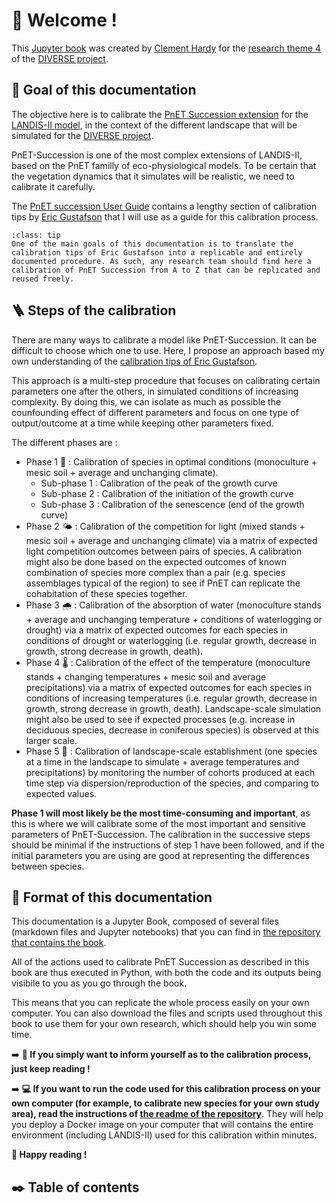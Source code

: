 # 👋 Welcome !

This [Jupyter book](https://jupyterbook.org) was created by [Clement Hardy](https://klemet.github.io/) for the [research theme 4](https://diverseproject.uqo.ca/theme-4-evaluation-various-forest-management-approaches/) of the [DIVERSE project](https://diverseproject.uqo.ca/).

## 🎯 Goal of this documentation

The objective here is to calibrate the [PnET Succession extension](https://github.com/LANDIS-II-Foundation/Extension-PnET-Succession) for the [LANDIS-II model](https://www.landis-ii.org/), in the context of the different landscape that will be simulated for the [DIVERSE project](https://diverseproject.uqo.ca/).

PnET-Succession is one of the most complex extensions of LANDIS-II, based on the PnET familly of eco-physiological models. To be certain that the vegetation dynamics that it simulates will be realistic, we need to calibrate it carefully.

The [PnET succession User Guide](https://github.com/LANDIS-II-Foundation/Extension-PnET-Succession/blob/master/deploy/docs/LANDIS-II%20PnET-Succession%20v5.1%20User%20Guide.pdf) contains a lengthy section of calibration tips by [Eric Gustafson](https://research.fs.usda.gov/about/people/gustafson) that I will use as a guide for this calibration process.

```{admonition} Making the calibration of PnET easier for everyone
:class: tip
One of the main goals of this documentation is to translate the calibration tips of Eric Gustafson into a replicable and entirely documented procedure. As such, any research team should find here a calibration of PnET Succession from A to Z that can be replicated and reused freely.
```

## 🪜 Steps of the calibration

There are many ways to calibrate a model like PnET-Succession. It can be difficult to choose which one to use. Here, I propose an approach based my own understanding of the [calibration tips of Eric Gustafson](https://github.com/LANDIS-II-Foundation/Extension-PnET-Succession/blob/master/deploy/docs/LANDIS-II%20PnET-Succession%20v5.1%20User%20Guide.pdf).

This approach is a multi-step procedure that focuses on calibrating certain parameters one after the others, in simulated conditions of increasing complexity. By doing this, we can isolate as much as possible the counfounding effect of different parameters and focus on one type of output/outcome at a time while keeping other parameters fixed.

The different phases are :

- Phase 1 🌳 : Calibration of species in optimal conditions (monoculture + mesic soil + average and unchanging climate).
    - Sub-phase 1 : Calibration of the peak of the growth curve
    - Sub-phase 2 : Calibration of the initiation of the growth curve
    - Sub-phase 3 : Calibration of the senescence (end of the growth curve)
- Phase 2 🌤️ : Calibration of the competition for light (mixed stands + mesic soil + average and unchanging climate) via a matrix of expected light competition outcomes between pairs of species. A calibration might also be done based on the expected outcomes of known combination of species more complex than a pair (e.g. species assemblages typical of the region) to see if PnET can replicate the cohabitation of these species together.
- Phase 3 🌧️ : Calibration of the absorption of water (monoculture stands + average and unchanging temperature + conditions of waterlogging or drought) via a matrix of expected outcomes for each species in conditions of drought or waterlogging (i.e. regular growth, decrease in growth, strong decrease in growth, death).
- Phase 4 🌡️ : Calibration of the effect of the temperature (monoculture stands + changing temperatures + mesic soil and average precipitations) via a matrix of expected outcomes for each species in conditions of increasing temperatures (i.e. regular growth, decrease in growth, strong decrease in growth, death). Landscape-scale simulation might also be used to see if expected processes (e.g. increase in deciduous species, decrease in coniferous species) is observed at this larger scale.
- Phase 5 🌱 : Calibration of landscape-scale establishment (one species at a time in the landscape to simulate + average temperatures and precipitations) by monitoring the number of cohorts produced at each time step via dispersion/reproduction of the species, and comparing to expected values.

**Phase 1 will most likely be the most time-consuming and important**, as this is where we will calibrate some of the most important and sensitive parameters of PnET-Succession. The calibration in the successive steps should be minimal if the instructions of step 1 have been followed, and if the initial parameters you are using are good at representing the differences between species.

## 📖 Format of this documentation

This documentation is a Jupyter Book, composed of several files (markdown files and Jupyter notebooks) that you can find in [the repository that contains the book](https://github.com/Klemet/Calibration_PnET_DIVERSE).

All of the actions used to calibrate PnET Succession as described in this book are thus executed in Python, with both the code and its outputs being visibile to you as you go through the book.

This means that you can replicate the whole process easily on your own computer. You can also download the files and scripts used throughout this book to use them for your own research, which should help you win some time.

➡️ **📖 If you simply want to inform yourself as to the calibration process, just keep reading !**

➡️ **💻 If you want to run the code used for this calibration process on your own computer (for example, to calibrate new species for your own study area), read the instructions of [the readme of the repository](https://github.com/Klemet/Calibration_PnET_DIVERSE/blob/main/README.md)**. They will help you deploy a Docker image on your computer that will contains the entire environment (including LANDIS-II) used for this calibration within minutes. 

**📖 Happy reading !**

## ✒️ Table of contents

```{tableofcontents}
```
